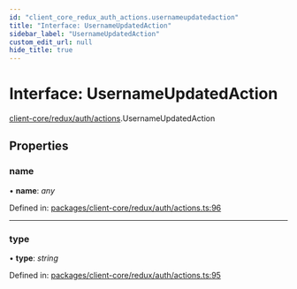 ```yaml
---
id: "client_core_redux_auth_actions.usernameupdatedaction"
title: "Interface: UsernameUpdatedAction"
sidebar_label: "UsernameUpdatedAction"
custom_edit_url: null
hide_title: true
---
```


# Interface: UsernameUpdatedAction

[client-core/redux/auth/actions](../modules/client_core_redux_auth_actions.md).UsernameUpdatedAction

## Properties

### name

• **name**: *any*

Defined in: [packages/client-core/redux/auth/actions.ts:96](https://github.com/xr3ngine/xr3ngine/blob/5a0f83ed8/packages/client-core/redux/auth/actions.ts#L96)

___

### type

• **type**: *string*

Defined in: [packages/client-core/redux/auth/actions.ts:95](https://github.com/xr3ngine/xr3ngine/blob/5a0f83ed8/packages/client-core/redux/auth/actions.ts#L95)
